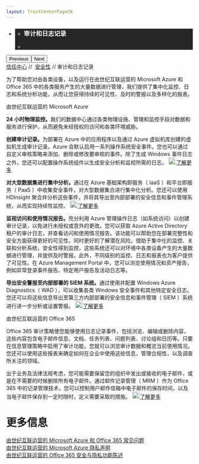 ```yaml
---
layout: TrustCenterPageCN
---
```

<div class="row-fluid">
   <div class="span">
      <div>
         <div id="HeroWrapper" data-cols="1" data-view1="1" data-view2="1" data-view3="1" data-view4="1" class="row-fluid wider hero grid-container">
            <div class="span bp0-col-1-1 bp1-col-1-1 bp2-col-1-1 bp3-col-1-1">
               <div bi:type="slideshow" class="slideshow slideshow-hero hero" xmlns:bi="urn:schemas-microsoft-com:mscom:bi">
                  <ul bi:type="list" class="slides">
                     <li id="slide-1" bi:index="0" selectBi="">
                        <div class="heroitem light-foreground" bi:type="heroitem">
                           <div class="media" bi:parenttitle="t1">
                              <a href="" bi:track="False" bi:titleflag="t1" bi:index="0">
                                 <div data-picture="" data-alt="You are in control of your data" data-disable-swap-below="">
                                    <div data-src="https://c.s-microsoft.com/en-us/CMSImages/MS_TrustCenter_Privacy_Header.jpg?version=dc9c5b9b-c334-7922-892a-15c2cd65053d"></div>
                                    <noscript></noscript>
                                 </div>
                              </a>
                           </div>
                           <div class="text" bi:type="cta">
                              <div class="text-container">
                                 <div class="box" style="background: rgba(0,0,0,.85); color: #FFFFFF;">
                                    <ul bi:type="list" class="headerCaption subpageHeaderCaption">
                                       <li class="box-title">
                                          <h3 class="box-title" bi:type="title" bi:title="t1" style="color: #FFFFFF;">审计和日志记录</h3>
                                       </li>
                                       <li class="box-actions box-description"><a target="_self" class="mscom-link" href=""></a></li>
                                    </ul>
                                 </div>
                              </div>
                           </div>
                        </div>
                     </li>
                  </ul>
                  <div class="navigation international" bi:track="false">
                     <div class="grid-container settop" data-title-text="Go To Slide "></div>
                  </div>
                  <div class="prev-next" bi:track="false"><button class="prev"><span class="icon-left" aria-hidden="true"></span><span class="screen-reader-text">Previous</span></button><button class="next"><span class="icon-right" aria-hidden="true"></span><span class="screen-reader-text">Next</span></button></div>
                  <div id="play-pause" class="play-pause" style="display:none">
                     <div class="pause"><button id="pauseButton" class="pause_button"><span class="icon-pause" aria-hidden="true"></span><span class="screen-reader-text">Pause</span></button></div>
                     <div class="play"><button id="playButton" class="play_button"><span class="icon-play" aria-hidden="true"></span><span class="screen-reader-text">Play</span></button></div>
                  </div>
               </div>
            </div>
         </div>
         <div id="BreadcrumbWrapper" data-cols="1" data-view1="1" data-view2="1" data-view3="1" data-view4="1" class="row-fluid grid-container mscom-grid-container breadcrumbs">
            <div class="span bp0-col-1-1 bp1-col-1-1 bp2-col-1-1 bp3-col-1-1"><a target="_self" class="mscom-link" href="../default-cn.html">信任中心</a> // 
               <a target="_self" class="mscom-link" href="../security/default-cn.html">安全性</a> // 审计和日志记录
            </div>
         </div>
         <div id="ContentWrapper" data-cols="2" data-view1="1" data-view2="2" data-view3="2" data-view4="2" class="row-fluid subpageBody">
            <div class="span bp0-col-1-1 bp2-col-2-1 bp3-col-2-1 bp1-col-2-2">
               <p>为了帮助您对由各类设备，以及运行在由世纪互联运营的 Microsoft Azure 和 Office 365 中的各类服务产生的大量数据进行管理，我们提供了集中化监控、日志和系统分析功能，从而让您获得持续的可见性、及时的警报以及多样化的报表。 
               </p>
                     <label>由世纪互联运营的 Microsoft Azure</label>
                     <p><strong>24 小时物理监控。</strong>我们的数据中心通过各类物理设施、管理和监控手段对数据和服务进行保护，从而避免未经授权的访问和各类环境威胁。</p>
                     <p><strong>创建审计记录。</strong>为部署在 Azure 中的应用程序以及通过 Azure 虚拟机库创建的虚拟机生成审计记录。Azure 会默认启用一系列操作系统安全事件。您也可以通过自定义审核策略来添加、删除或修改要审核的事件。除了生成 Windows 事件日志之外，您还可以配置操作系统组件以生成安全分析和监视所需的日志。
                        <a target="_self" class="mscom-link withArrow" href="#"><img src="https://c.s-microsoft.com/en-us/CMSImages/Arrow-nobg.png?version=4af37876-de78-d419-6f89-7890a74d4158" class="mscom-image" alt="Arrow | Navigate To Encryption" width="21" height="19">了解更多</a>
                     </p>
                     <p><strong>对大型数据集进行集中分析。</strong>通过在 Azure 基础架构即服务（ IaaS ）和平台即服务（ PaaS ）中收集安全事件，对大型数据集合进行集中化分析。您还可以使用 HDInsight 聚合并分析这些事件，并将其导出至内部部署的安全信息和事件管理系统，从而实现持续性监控。
                        <a target="_self" class="mscom-link withArrow" href="https://www.azure.cn/home/features/hdinsight/"><img src="https://c.s-microsoft.com/en-us/CMSImages/Arrow-nobg.png?version=4af37876-de78-d419-6f89-7890a74d4158" class="mscom-image" alt="Arrow | Navigate To Encryption" width="21" height="19">了解更多</a>
                     </p>
                     <p><strong>监视访问和使用情况报告。</strong>充分利用 Azure 管理操作日志（如系统访问）以创建审计记录，以免进行未授权或意外的更改。您可以获取 Azure Active Directory 租户的审计日志，并查看访问和使用情况报告。该功能可以帮助您在部署完整性和安全方面获得更好的可见性，同时更好的了解潜在风险。借助于集中化的监控、关联和分析系统，安全性得到监控，这些系统还可以对环境中各类设备产生的大量数据进行管理，并提供及时警报。此外，不同级别的监控、日志和报表也为客户提供了可见性。在 Azure Management Portal 中，您可以浏览使用情况和资产报告，例如异常登录事件报告、特定用户报告及活动日志等。</p>
                     <p><strong>导出安全警报至内部部署的 SIEM 系统。</strong>通过使用并配置 Windows Azure Diagnostics（ WAD ），可以收集各类 Windows 安全事件和其他特定安全日志。您还可以将这些信息导出至第三方内部部署的安全信息和事件管理（ SIEM ）系统进行进一步分析或设置警报。
                        <a target="_self" class="mscom-link withArrow" href="https://azure.microsoft.com/zh-cn/documentation/articles/cloud-services-dotnet-diagnostics/"><img src="https://c.s-microsoft.com/en-us/CMSImages/Arrow-nobg.png?version=4af37876-de78-d419-6f89-7890a74d4158" class="mscom-image" alt="Arrow | Navigate To Encryption" width="21" height="19">了解更多</a>
                     </p>
                     <label>由世纪互联运营的 Office 365	</label>
                     <p>Office 365 审计策略使您能够使用日志记录事件，包括浏览、编辑或删除内容，这些内容包含电子邮件信息、文档、任务列表、问题列表、讨论组和日历等。只要在信息管理策略中启用了审计功能，您就可以浏览审计数据和概览当前使用情况。您还可以使用这些报表来确定如何在企业中使用这些信息，管理合规性，以及调查所关注的领域。</p>
                     <p>出于业务及法律法规考虑，您可能需要保留您的组织中发出或接收的电子邮件，或是在不需要的时候删除所有电子邮件。通过邮件记录管理（ MRM ）作为 Office 365 中的记录管理技术，您可以控制用户邮件信箱中电子邮件的保存时间，以及当电子邮件保存到一定时限时，定义需要采取的措施。
                        <a target="_self" class="mscom-link withArrow" href="#"><img src="https://c.s-microsoft.com/en-us/CMSImages/Arrow-nobg.png?version=4af37876-de78-d419-6f89-7890a74d4158" class="mscom-image" alt="Arrow | Navigate To Encryption" width="21" height="19">了解更多</a>
                     </p>
                 </div>
            <div class="span bp0-col-1-1 bp2-col-2-1 bp3-col-2-1 bp1-col-2-2 bp0-clear bp1-clear">
               <div id="SideBarWrapper" data-cols="1" data-view1="1" data-view2="1" data-view3="1" data-view4="1" class="row-fluid">
                  <div id="HelpfulInformation" class="span bp0-col-1-1 bp1-col-1-1 bp2-col-1-1 bp3-col-1-1">
                     <h1>更多信息</h1>
                     <label><a target="_self" class="mscom-link" href="#">由世纪互联运营的 Microsoft Azure 和 Office 365 常见问题</a></label><br/>
                     <label><a target="_self" class="mscom-link" href="https://www.azure.cn/support/legal/privacy-statement/">由世纪互联运营的 Microsoft Azure 隐私声明</a></label><br/>
                     <label><a target="_self" class="mscom-link" href="http://www.21vbluecloud.com/office365/O365-Privacy/">由世纪互联运营的 Office 365 安全与隐私功能陈述</a></label><br/>
                  </div>
               </div>
            </div>
         </div>
      </div>
   </div>
</div>
<div class="row-fluid" data-view4="1" data-view3="1" data-view2="1" data-view1="1" data-cols="1">
   <div class="span bp0-col-1-1 bp1-col-1-1 bp2-col-1-1 bp3-col-1-1"></div>
</div>
